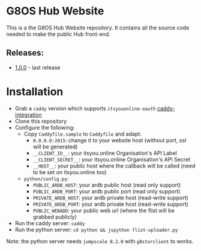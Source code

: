 # G8OS Hub Website
This is a the G8OS Hub Website repository. It contains all the source code needed to make the public Hub front-end.

## Releases:
- [1.0.0](https://github.com/g8os/hub/tree/1.0.0) - last release

# Installation
- Grab a `caddy` version which supports `itsyouonline-oauth` [caddy-integration](https://github.com/itsyouonline/caddy-integration)
- Clone this repository
- Configure the following:
  - Copy `Caddyfile.sample` to `Caddyfile` and adapt:
    - `0.0.0.0:2015`: change it to your website host (without port, ssl will be generated)
    - `__CLIENT_ID__`: your itsyou.online Organisation's API Label
    - `__CLIENT_SECRET__`: your itsyou.online Organisation's API Secret
    - `__HOST__`: your public host where the callback will be called (need to be set on itsyou.online too)
  - `python/config.py`:
    - `PUBLIC_ARDB_HOST`: your ardb public host (read only support)
    - `PUBLIC_ARDB_PORT`: your ardb public port (read only support)
    - `PRIVATE_ARDB_HOST`: your ardb private host (read-write support)
    - `PRIVATE_ARDB_PORT`: your ardb private host (read-write support)
    - `PUBLIC_WEBADD`: your public web url (where the flist will be grabbed publicly)
- Run the caddy server: `caddy`
- Run the python server: `cd python && jspython flist-uploader.py`

Note: the python server needs `jumpscale 8.2.0` with `g8storclient` to works.

